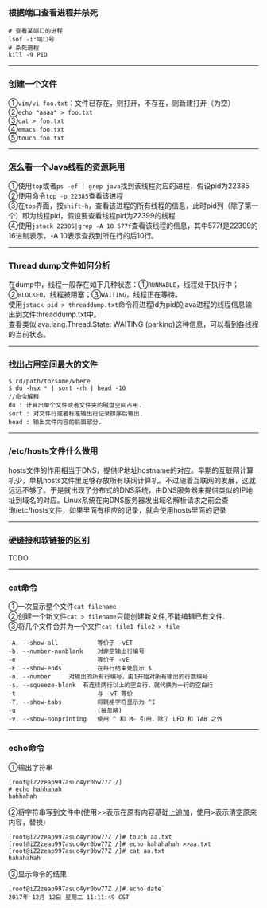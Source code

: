 ### 根据端口查看进程并杀死

```
# 查看某端口的进程
lsof -i:端口号
# 杀死进程
kill -9 PID

```

---

### 创建一个文件

①`vim/vi foo.txt`：文件已存在，则打开，不存在，则新建打开（为空）  
②`echo "aaaa" > foo.txt`  
③`cat > foo.txt`  
④`emacs foo.txt`  
⑤`touch foo.txt`

---

### 怎么看一个Java线程的资源耗用

①使用`top`或者`ps -ef | grep java`找到该线程对应的进程，假设pid为22385  
②使用命令`top -p 22385`查看该进程  
③在`top`界面，按`shift+h`，查看该进程的所有线程的信息，此时pid列（除了第一个）即为线程pid，假设要查看线程pid为22399的线程  
④使用`jstack 22385|grep -A 10 577f`查看该线程的信息，其中577f是22399的16进制表示，-A 10表示查找到所在行的后10行。

---

### Thread dump文件如何分析

在dump中，线程一般存在如下几种状态：①`RUNNABLE`，线程处于执行中；②`BLOCKED`，线程被阻塞；③`WAITING`，线程正在等待。  
使用`jstack pid > threaddump.txt`命令将进程id为pid的java进程的线程信息输出到文件threaddump.txt中。  
查看类似java.lang.Thread.State: WAITING \(parking\)这种信息，可以看到各线程的当前状态。

---

### 找出占用空间最大的文件

```
$ cd/path/to/some/where
$ du -hsx * | sort -rh | head -10
//命令解释
du : 计算出单个文件或者文件夹的磁盘空间占用.
sort : 对文件行或者标准输出行记录排序后输出.
head : 输出文件内容的前面部分.

```

---

### /etc/hosts文件什么做用

hosts文件的作用相当于DNS，提供IP地址hostname的对应。早期的互联网计算机少，单机hosts文件里足够存放所有联网计算机。不过随着互联网的发展，这就远远不够了。于是就出现了分布式的DNS系统，由DNS服务器来提供类似的IP地址到域名的对应。Linux系统在向DNS服务器发出域名解析请求之前会查询/etc/hosts文件，如果里面有相应的记录，就会使用hosts里面的记录

---

### 硬链接和软链接的区别

TODO

---

### cat命令

①一次显示整个文件`cat filename`  
②创建一个新文件`cat > filename`只能创建新文件,不能编辑已有文件.  
③将几个文件合并为一个文件`cat file1 file2 > file`

```
-A, --show-all           等价于 -vET
-b, --number-nonblank    对非空输出行编号
-e                       等价于 -vE
-E, --show-ends          在每行结束处显示 $
-n, --number     对输出的所有行编号，由1开始对所有输出的行数编号
-s, --squeeze-blank  有连续两行以上的空白行，就代换为一行的空白行 
-t                       与 -vT 等价
-T, --show-tabs          将跳格字符显示为 ^I
-u                       (被忽略)
-v, --show-nonprinting   使用 ^ 和 M- 引用，除了 LFD 和 TAB 之外
```

---

### echo命令

①输出字符串

```
[root@iZ2zeap997asuc4yr0bw77Z /]
# echo hahhahah
hahhahah
```

②将字符串写到文件中\(使用&gt;&gt;表示在原有内容基础上追加，使用&gt;表示清空原来内容，替换\)

```
[root@iZ2zeap997asuc4yr0bw77Z /]# touch aa.txt
[root@iZ2zeap997asuc4yr0bw77Z /]# echo hahahahah >>aa.txt
[root@iZ2zeap997asuc4yr0bw77Z /]# cat aa.txt
hahahahah
```

③显示命令的结果

    [root@iZ2zeap997asuc4yr0bw77Z /]# echo`date`
    2017年 12月 12日 星期二 11:11:49 CST



